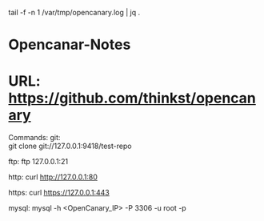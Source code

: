 tail -f -n  1  /var/tmp/opencanary.log  | jq .


# Opencanar-Notes 
# URL: https://github.com/thinkst/opencanary

Commands:
git:  
git clone git://127.0.0.1:9418/test-repo

ftp:
ftp 127.0.0.1:21

http:
curl http://127.0.0.1:80

https:
curl https://127.0.0.1:443

mysql:
mysql -h <OpenCanary_IP> -P 3306 -u root -p
